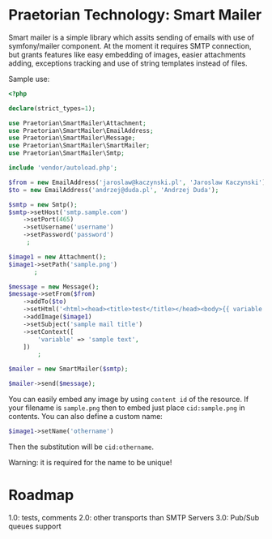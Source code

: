 Praetorian Technology: Smart Mailer
===================================

Smart mailer is a simple library which assits sending of emails with use of
symfony/mailer component. At the moment it requires SMTP connection, but grants
features like easy embedding of images, easier attachments adding, exceptions
tracking and use of string templates instead of files.

Sample use:
```php
<?php

declare(strict_types=1);

use Praetorian\SmartMailer\Attachment;
use Praetorian\SmartMailer\EmailAddress;
use Praetorian\SmartMailer\Message;
use Praetorian\SmartMailer\SmartMailer;
use Praetorian\SmartMailer\Smtp;

include 'vendor/autoload.php';

$from = new EmailAddress('jaroslaw@kaczynski.pl', 'Jaroslaw Kaczynski');
$to = new EmailAddress('andrzej@duda.pl', 'Andrzej Duda');

$smtp = new Smtp();
$smtp->setHost('smtp.sample.com')
    ->setPort(465)
    ->setUsername('username')
    ->setPassword('password')
     ;

$image1 = new Attachment();
$image1->setPath('sample.png')
       ;

$message = new Message();
$message->setFrom($from)
    ->addTo($to)
    ->setHtml('<html><head><title>test</title></head><body>{{ variable }} <img src="cid:sample.png" alt="test"/></body></html>')
    ->addImage($image1)
    ->setSubject('sample mail title')
    ->setContext([
        'variable' => 'sample text',
    ])
        ;

$mailer = new SmartMailer($smtp);

$mailer->send($message);
```

You can easily embed any image by using `content id` of the resource. If your
filename is `sample.png` then to embed just place `cid:sample.png` in contents.
You can also define a custom name:
```php
$image1->setName('othername')
```

Then the substitution will be `cid:othername`.

Warning: it is required for the name to be unique!

Roadmap
=======

1.0: tests, comments
2.0: other transports than SMTP Servers
3.0: Pub/Sub queues support